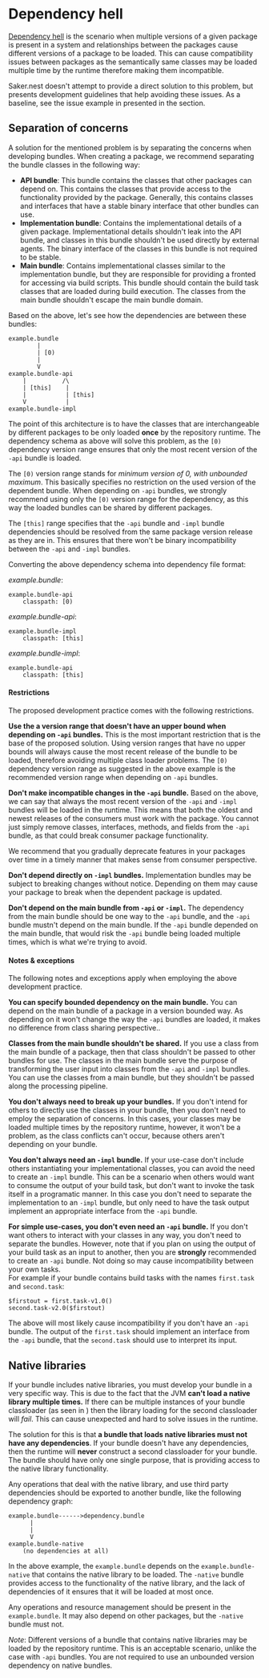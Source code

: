 # Dependency hell

[Dependency hell](https://en.wikipedia.org/wiki/Dependency_hell) is the scenario when multiple versions of a given package is present in a system and relationships between the packages cause different versions of a package to be loaded. This can cause compatibility issues between packages as the semantically same classes may be loaded multiple time by the runtime therefore making them incompatible.

Saker.nest doesn't attempt to provide a direct solution to this problem, but presents development guidelines that help avoiding these issues. As a baseline, see the issue example in presented in the [](classpath.md#multiple-classloaders) section.  

## Separation of concerns

A solution for the mentioned problem is by separating the concerns when developing bundles. When creating a package, we recommend separating the bundle classes in the following way:

* **API bundle**: This bundle contains the classes that other packages can depend on. This contains the classes that provide access to the functionality provided by the package. Generally, this contains classes and interfaces that have a stable binary interface that other bundles can use.
* **Implementation bundle**: Contains the implementational details of a given package. Implementational details shouldn't leak into the API bundle, and classes in this bundle shouldn't be used directly by external agents. The binary interface of the classes in this bundle is not required to be stable.
* **Main bundle**: Contains implementational classes similar to the implementation bundle, but they are responsible for providing a fronted for accessing via build scripts. This bundle should contain the build task classes that are loaded during build execution. The classes from the main bundle shouldn't escape the main bundle domain. 

Based on the above, let's see how the dependencies are between these bundles:

```plaintext
example.bundle
        |
        | [0)
        |
        V
example.bundle-api
    |          /\
    | [this]    |
    |           | [this]
    V           |
example.bundle-impl
```

The point of this architecture is to have the classes that are interchangeable by different packages to be only loaded **once** by the repository runtime. The dependency schema as above will solve this problem, as the `[0)` dependency version range ensures that only the most recent version of the `-api` bundle is loaded.

The `[0)` version range stands for *minimum version of 0, with unbounded maximum*. This basically specifies no restriction on the used version of the dependent bundle. When depending on `-api` bundles, we strongly recommend using only the `[0)` version range for the dependency, as this way the loaded bundles can be shared by different packages.

The `[this]` range specifies that the `-api` bundle and `-impl` bundle dependencies should be resolved from the same package version release as they are in. This ensures that there won't be binary incompatibility between the `-api` and `-impl` bundles.

Converting the above dependency schema into dependency file format:

*example.bundle*:
```plaintext
example.bundle-api
    classpath: [0)
```

*example.bundle-api*:
```plaintext
example.bundle-impl
    classpath: [this]
```

*example.bundle-impl*:
```plaintext
example.bundle-api
    classpath: [this]
```

#### Restrictions

The proposed development practice comes with the following restrictions.

**Use the a version range that doesn't have an upper bound when depending on `-api` bundles.** This is the most important restriction that is the base of the proposed solution. Using version ranges that have no upper bounds will always cause the most recent release of the bundle to be loaded, therefore avoiding multiple class loader problems. The `[0)` dependency version range as suggested in the above example is the recommended version range when depending on `-api` bundles.

**Don't make incompatible changes in the `-api` bundle.** Based on the above, we can say that always the most recent version of the `-api` and `-impl` bundles will be loaded in the runtime. This means that both the oldest and newest releases of the consumers must work with the package. You cannot just simply remove classes, interfaces, methods, and fields from the `-api` bundle, as that could break consumer package functionality.

We recommend that you gradually deprecate features in your packages over time in a timely manner that makes sense from consumer perspective.

**Don't depend directly on `-impl` bundles.** Implementation bundles may be subject to breaking changes without notice. Depending on them may cause your package to break when the dependent package is updated.

**Don't depend on the main bundle from `-api` or `-impl`.** The dependency from the main bundle should be one way to the `-api` bundle, and the `-api` bundle mustn't depend on the main bundle. If the `-api` bundle depended on the main bundle, that would risk the `-api` bundle being loaded multiple times, which is what we're trying to avoid. 

#### Notes & exceptions

The following notes and exceptions apply when employing the above development practice.

**You can specify bounded dependency on the main bundle.** You can depend on the main bundle of a package in a version bounded way. As depending on it won't change the way the `-api` bundles are loaded, it makes no difference from class sharing perspective..

**Classes from the main bundle shouldn't be shared.** If you use a class from the main bundle of a package, then that class shouldn't be passed to other bundles for use. The classes in the main bundle serve the purpose of transforming the user input into classes from the `-api` and `-impl` bundles. You can use the classes from a main bundle, but they shouldn't be passed along the processing pipeline.

**You don't always need to break up your bundles.** If you don't intend for others to directly use the classes in your bundle, then you don't need to employ the separation of concerns. In this cases, your classes may be loaded multiple times by the repository runtime, however, it won't be a problem, as the class conflicts can't occur, because others aren't depending on your bundle.

**You don't always need an `-impl` bundle.** If your use-case don't include others instantiating your implementational classes, you can avoid the need to create an `-impl` bundle. This can be a scenario when others would want to consume the output of your build task, but don't want to invoke the task itself in a programatic manner. In this case you don't need to separate the implementation to an `-impl` bundle, but only need to have the task output implement an appropriate interface from the `-api` bundle.

**For simple use-cases, you don't even need an `-api` bundle.** If you don't want others to interact with your classes in any way, you don't need to separate the bundles. However, note that if you plan on using the output of your build task as an input to another, then you are **strongly** recommended to create an `-api` bundle. Not doing so may cause incompatibility between your own tasks. \
For example if your bundle contains build tasks with the names `first.task` and `second.task`:

```sakerscript
$firstout = first.task-v1.0()
second.task-v2.0($firstout)
```

The above will most likely cause incompatibility if you don't have an `-api` bundle. The output of the `first.task` should implement an interface from the `-api` bundle, that the `second.task` should use to interpret its input.

## Native libraries

If your bundle includes native libraries, you must develop your bundle in a very specific way. This is due to the fact that the JVM **can't load a native library multiple times.** If there can be multiple instances of your bundle classloader (as seen in [](classpath.md#multiple-classloaders)) then the library loading for the second classloader will *fail*. This can cause unexpected and hard to solve issues in the runtime.

The solution for this is that **a bundle that loads native libraries must not have any dependencies**. If your bundle doesn't have any dependencies, then the runtime will **never** construct a second classloader for your bundle. The bundle should have only one single purpose, that is providing access to the native library functionality.

Any operations that deal with the native library, and use third party dependencies should be exported to another bundle, like the following dependency graph:

```plaintext
example.bundle------>dependency.bundle
      |
      |
      V
example.bundle-native
    (no dependencies at all)
```

In the above example, the `example.bundle` depends on the `example.bundle-native` that contains the native library to be loaded. The `-native` bundle provides access to the functionality of the native library, and the lack of dependencies of it ensures that it will be loaded at most once.

Any operations and resource management should be present in the `example.bundle`. It may also depend on other packages, but the `-native` bundle must not.

*Note*: Different versions of a bundle that contains native libraries may be loaded by the repository runtime. This is an acceptable scenario, unlike the case with `-api` bundles. You are not required to use an unbounded version dependency on native bundles.
